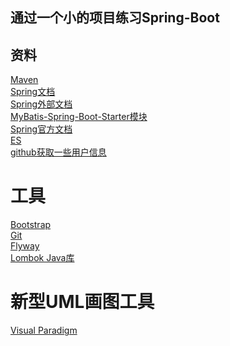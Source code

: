 
## 通过一个小的项目练习Spring-Boot
## 资料
[Maven](https://mvnrepository.com)<br>
[Spring文档](https://spring.io/guides)<br>
[Spring外部文档](https://spring.io/guides/gs/serving-web-content/)<br>
[MyBatis-Spring-Boot-Starter模块](http://www.mybatis.org/spring-boot-starter/mybatis-spring-boot-autoconfigure/index.html)<br>
[Spring官方文档](https://docs.spring.io/spring-boot/docs/2.0.0.RC1/reference/htmlsingle/#boot-features-embedded-database-support)<br>
[ES](https://elasticsearch.cn/explore)<br>
[github获取一些用户信息](https://api.github.com/users/github用户名)
# 工具
[Bootstrap](https://v3.bootcss.com)<br>
[Git](https://git-scm.com/download)<br>
[Flyway](https://flywaydb.org/grtstarted/firststeps/maven)<br>
[Lombok Java库](https://projectlombok.org/)
# 新型UML画图工具
[Visual Paradigm](https://www.visual-paradigm.com)<br>


